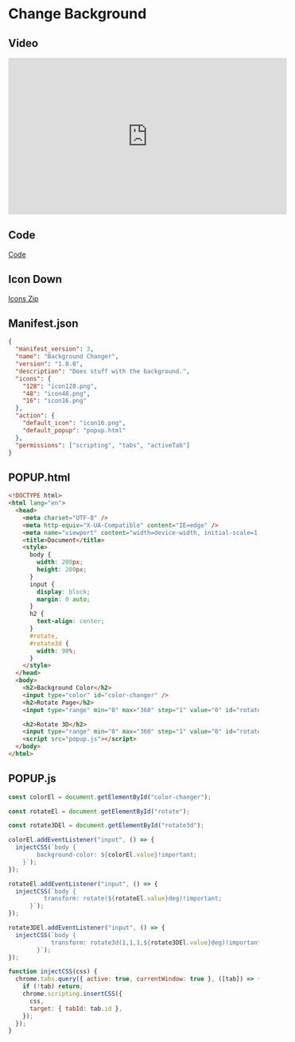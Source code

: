 # Change Background

## Video

<iframe width="560" height="315" src="https://www.youtube.com/embed/dR0veB0his4" title="YouTube video player" frameborder="0" allow="accelerometer; autoplay; clipboard-write; encrypted-media; gyroscope; picture-in-picture" allowfullscreen></iframe>

## Code

[Code](https://github.com/phptuts/chrome-extenison-10-minute)

## Icon Down

[Icons Zip](https://github.com/phptuts/changebackgroundchromeextension/raw/master/icons.zip)

## Manifest.json

```json
{
  "manifest_version": 3,
  "name": "Background Changer",
  "version": "1.0.0",
  "description": "Does stuff with the background.",
  "icons": {
    "128": "icon128.png",
    "48": "icon48.png",
    "16": "icon16.png"
  },
  "action": {
    "default_icon": "icon16.png",
    "default_popup": "popup.html"
  },
  "permissions": ["scripting", "tabs", "activeTab"]
}
```

## POPUP.html

```html
<!DOCTYPE html>
<html lang="en">
  <head>
    <meta charset="UTF-8" />
    <meta http-equiv="X-UA-Compatible" content="IE=edge" />
    <meta name="viewport" content="width=device-width, initial-scale=1.0" />
    <title>Document</title>
    <style>
      body {
        width: 200px;
        height: 200px;
      }
      input {
        display: block;
        margin: 0 auto;
      }
      h2 {
        text-align: center;
      }
      #rotate,
      #rotate3d {
        width: 90%;
      }
    </style>
  </head>
  <body>
    <h2>Background Color</h2>
    <input type="color" id="color-changer" />
    <h2>Rotate Page</h2>
    <input type="range" min="0" max="360" step="1" value="0" id="rotate" />

    <h2>Rotate 3D</h2>
    <input type="range" min="0" max="360" step="1" value="0" id="rotate3d" />
    <script src="popup.js"></script>
  </body>
</html>
```

## POPUP.js

```js
const colorEl = document.getElementById("color-changer");

const rotateEl = document.getElementById("rotate");

const rotate3DEl = document.getElementById("rotate3d");

colorEl.addEventListener("input", () => {
  injectCSS(`body {
        background-color: ${colorEl.value}!important;
    }`);
});

rotateEl.addEventListener("input", () => {
  injectCSS(`body {
          transform: rotate(${rotateEl.value}deg)!important;
      }`);
});

rotate3DEl.addEventListener("input", () => {
  injectCSS(`body {
            transform: rotate3d(1,1,1,${rotate3DEl.value}deg)!important;
        }`);
});

function injectCSS(css) {
  chrome.tabs.query({ active: true, currentWindow: true }, ([tab]) => {
    if (!tab) return;
    chrome.scripting.insertCSS({
      css,
      target: { tabId: tab.id },
    });
  });
}
```
